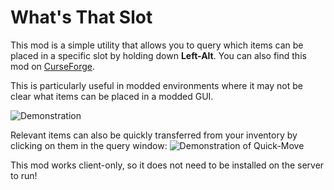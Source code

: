 # What's That Slot
This mod is a simple utility that allows you to query which items can be placed in a specific slot by holding down **Left-Alt**.
You can also find this mod on [CurseForge](https://www.curseforge.com/minecraft/mc-mods/whats-that-slot/).

This is particularly useful in modded environments where it may not be clear what items can be placed in a modded
GUI.

![Demonstration](https://i.imgur.com/nZahUCW.gif)

Relevant items can also be quickly transferred from your inventory by clicking on them in the query window:
![Demonstration of Quick-Move](https://i.imgur.com/r8kOtqA.gif)

This mod works client-only, so it does not need to be installed on the server to run!
